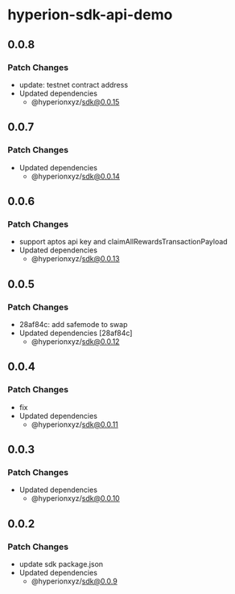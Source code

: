 # hyperion-sdk-api-demo

## 0.0.8

### Patch Changes

- update: testnet contract address
- Updated dependencies
  - @hyperionxyz/sdk@0.0.15

## 0.0.7

### Patch Changes

- Updated dependencies
  - @hyperionxyz/sdk@0.0.14

## 0.0.6

### Patch Changes

- support aptos api key and claimAllRewardsTransactionPayload
- Updated dependencies
  - @hyperionxyz/sdk@0.0.13

## 0.0.5

### Patch Changes

- 28af84c: add safemode to swap
- Updated dependencies [28af84c]
  - @hyperionxyz/sdk@0.0.12

## 0.0.4

### Patch Changes

- fix
- Updated dependencies
  - @hyperionxyz/sdk@0.0.11

## 0.0.3

### Patch Changes

- Updated dependencies
  - @hyperionxyz/sdk@0.0.10

## 0.0.2

### Patch Changes

- update sdk package.json
- Updated dependencies
  - @hyperionxyz/sdk@0.0.9
